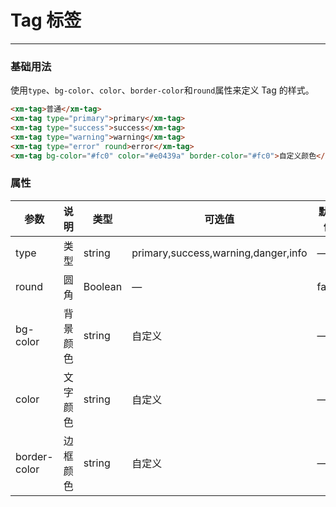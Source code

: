 # Tag 标签
----
### 基础用法
使用```type```、```bg-color```、```color```、```border-color```和```round```属性来定义 Tag 的样式。
``` html
<xm-tag>普通</xm-tag>
<xm-tag type="primary">primary</xm-tag>
<xm-tag type="success">success</xm-tag>
<xm-tag type="warning">warning</xm-tag>
<xm-tag type="error" round>error</xm-tag>
<xm-tag bg-color="#fc0" color="#e0439a" border-color="#fc0">自定义颜色</xm-tag>
```

### 属性
| 参数      | 说明    | 类型      | 可选值       | 默认值   |
|---------- |-------- |---------- |-------------  |-------- |
| type     | 类型   | string    |   primary,success,warning,danger,info |     —    |
| round     | 圆角   | Boolean  |    — | false   |
| bg-color     | 背景颜色   | string    | 自定义 |     —    |
| color     | 文字颜色   | string    |  自定义 |     —    |
| border-color     | 边框颜色   | string    |   自定义 |     —    |
